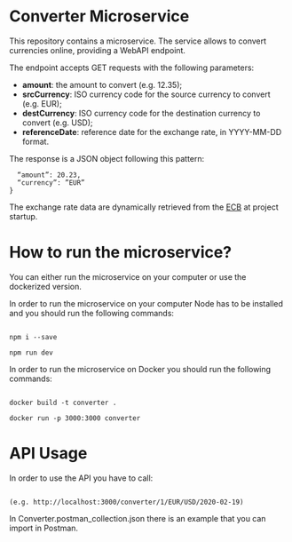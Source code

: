 # Converter Microservice

This repository contains a microservice. The service allows to convert currencies online, providing a WebAPI endpoint.

The endpoint accepts GET requests with the following parameters:
* **amount**: the amount to convert (e.g. 12.35);
* **srcCurrency**: ISO currency code for the source currency to convert (e.g. EUR);
* **destCurrency**: ISO currency code for the destination currency to convert (e.g. USD);
* **referenceDate**: reference date for the exchange rate, in YYYY-MM-DD format.

The response is a JSON object following this pattern:
```{
  “amount”: 20.23,
  “currency”: ”EUR”
}
```

The exchange rate data are dynamically retrieved from the [ECB](https://www.ecb.europa.eu/stats/eurofxref/eurofxref-hist-90d.xml) at project startup.

# How to run the microservice?

You can either run the microservice on your computer or use the dockerized version.

In order to run the microservice on your computer Node has to be installed and you should run the following commands:
```cd repository_directory

npm i --save

npm run dev
```

In order to run the microservice on Docker you should run the following commands:
```cd repository_directory

docker build -t converter .

docker run -p 3000:3000 converter
```

# API Usage

In order to use the API you have to call:
```http://localhost:3000/converter/:amount/:srcCurrency/:destCurrency/:referenceDate

(e.g. http://localhost:3000/converter/1/EUR/USD/2020-02-19)
```

In Converter.postman_collection.json there is an example that you can import in Postman.
